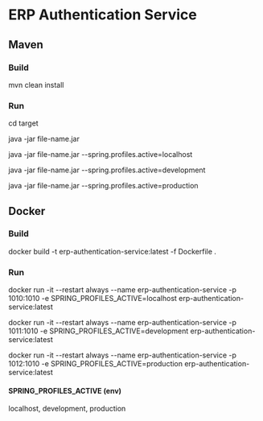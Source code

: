 # ERP Authentication Service

## Maven

### Build

mvn clean install

### Run

cd target

java -jar file-name.jar

java -jar file-name.jar --spring.profiles.active=localhost

java -jar file-name.jar --spring.profiles.active=development

java -jar file-name.jar --spring.profiles.active=production

## Docker

### Build

docker build -t erp-authentication-service:latest -f Dockerfile .

### Run

docker run -it --restart always --name erp-authentication-service -p 1010:1010 -e SPRING_PROFILES_ACTIVE=localhost erp-authentication-service:latest

docker run -it --restart always --name erp-authentication-service -p 1011:1010 -e SPRING_PROFILES_ACTIVE=development erp-authentication-service:latest

docker run -it --restart always --name erp-authentication-service -p 1012:1010 -e SPRING_PROFILES_ACTIVE=production erp-authentication-service:latest

#### SPRING_PROFILES_ACTIVE (env)

localhost, development, production
